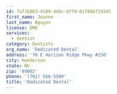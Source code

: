 ```yaml
---
id: 7af3b863-4189-4ebc-bff8-61f04b724545
first_name: Joanne
last_name: Nguyen
license: DMD
services:
  - dentist
category: Dentists
org_name: 'Dedicated Dental'
address: '70 E Horizon Ridge Pkwy #150'
city: Henderson
state: NV
zip: '89002'
phone: '(702) 566-5509'
title: 'Dedicated Dental'
---
```

